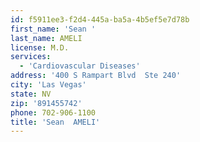 ```yaml
---
id: f5911ee3-f2d4-445a-ba5a-4b5ef5e7d78b
first_name: 'Sean '
last_name: AMELI
license: M.D.
services:
  - 'Cardiovascular Diseases'
address: '400 S Rampart Blvd  Ste 240'
city: 'Las Vegas'
state: NV
zip: '891455742'
phone: 702-906-1100
title: 'Sean  AMELI'
---
```

